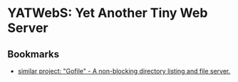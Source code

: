 # YATWebS: Yet Another Tiny Web Server

## Bookmarks

* [similar project: "Gofile" - A non-blocking directory listing and file server.](https://github.com/siadat/gofile)